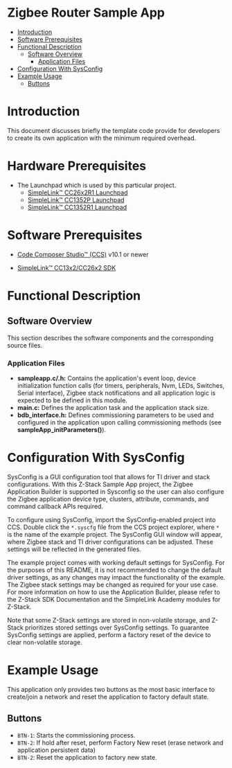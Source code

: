 # Zigbee Router Sample App

* [Introduction](#intro)
* [Software Prerequisites](#software-prereqs)
* [Functional Description](#functional-desc)
    * [Software Overview](#software-overview)
        * [Application Files](#application)
* [Configuration With SysConfig](#sysconfig)
* [Example Usage](#usage)
    * [Buttons](#usage-buttons)

# <a name="intro"></a> Introduction

This document discusses briefly the template code provide for developers to create its own application with the minimum required overhead.

# <a name="hardware-prereqs"></a> Hardware Prerequisites

- The Launchpad which is used by this particular project.
  - [SimpleLink&trade; CC26x2R1 Launchpad](http://www.ti.com/tool/LAUNCHXL-CC26X2R1)
  - [SimpleLink&trade; CC1352P Launchpad](https://www.ti.com/tool/LAUNCHXL-CC1352P)
  - [SimpleLink&trade; CC1352R1 Launchpad](https://www.ti.com/tool/LAUNCHXL-CC1352R1)

# <a name="software-prereqs"></a> Software Prerequisites

- [Code Composer Studio&trade; (CCS)](http://processors.wiki.ti.com/index.php/Download_CCS#Download_the_latest_CCS) v10.1 or newer

- [SimpleLink&trade; CC13x2/CC26x2 SDK](http://www.ti.com/tool/simplelink-cc13x2-26x2-sdk)

# <a name="functional-desc"></a> Functional Description

## <a name="software-overview"></a> Software Overview

This section describes the software components and the corresponding source files.

### <a name="application"></a> Application Files

- **sampleapp.c/.h:** Contains the application's event loop, device initialization function calls (for timers, peripherals, Nvm, LEDs, Switches, Serial interface),  Zigbee stack notifications and all application logic is expected to be defined in this module.
- **main.c:** Defines the application task and the application stack size.
- **bdb_interface.h:** Defines commissioning parameters to be used and configured in the application upon calling commissioning methods (see **sampleApp_initParameters()**).

# <a name="sysconfig"></a> Configuration With SysConfig

SysConfig is a GUI configuration tool that allows for TI driver and stack configurations. With this Z-Stack Sample App project, the Zigbee Application Builder is supported in Sysconfig so the user can also configure the Zigbee application device type, clusters, attribute, commands, and command callback APIs required.

To configure using SysConfig, import the SysConfig-enabled project into CCS. Double click the `*.syscfg` file from the CCS project explorer, where `*` is the name of the example project. The SysConfig GUI window will appear, where Zigbee stack and TI driver configurations can be adjusted. These settings will be reflected in the generated files.

The example project comes with working default settings for SysConfig. For the purposes of this README, it is not recommended to change the default driver settings, as any changes may impact the functionality of the example. The Zigbee stack settings may be changed as required for your use case. For more information on how to use the Application Builder, please refer to the Z-Stack SDK Documentation and the SimpleLink Academy modules for Z-Stack.

Note that some Z-Stack settings are stored in non-volatile storage, and Z-Stack prioritizes stored settings over SysConfig settings. To guarantee SysConfig settings are applied, perform a factory reset of the device to  clear non-volatile storage.

# <a name="usage"></a> Example Usage

This application only provides two buttons as the most basic interface to create/join a network and reset the application to factory default state.

## <a name="usage-buttons"></a> Buttons

- `BTN-1`: Starts the commissioning process.
- `BTN-2`: If hold after reset, perform Factory New reset (erase network and application persistent data)
- `BTN-2`: Reset the application to factory new state.


















